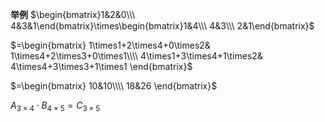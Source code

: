 **举例**
$\begin{bmatrix}1&2&0\\\ 4&3&1\end{bmatrix}\times\begin{bmatrix}1&4\\\ 4&3\\\ 2&1\end{bmatrix}$

$=\begin{bmatrix}
1\times1+2\times4+0\times2&
1\times4+2\times3+0\times1\\\\ 
4\times1+3\times4+1\times2&
4\times4+3\times3+1\times1
\end{bmatrix}$

$=\begin{bmatrix}
10&10\\\\ 
18&26
\end{bmatrix}$

$A_{3\times4}\cdot B_{4\times5}=C_{3\times5}$